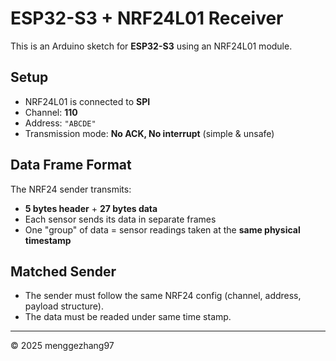 # ESP32-S3 + NRF24L01 Receiver

This is an Arduino sketch for **ESP32-S3** using an NRF24L01 module.

## Setup

- NRF24L01 is connected to **SPI**
- Channel: **110**
- Address: `"ABCDE"`
- Transmission mode: **No ACK, No interrupt** (simple & unsafe)

## Data Frame Format

The NRF24 sender transmits:

- **5 bytes header** + **27 bytes data**
- Each sensor sends its data in separate frames
- One "group" of data = sensor readings taken at the **same physical timestamp**

## Matched Sender

- The sender must follow the same NRF24 config (channel, address, payload structure).
- The data must be readed under same time stamp.
---

© 2025 menggezhang97
